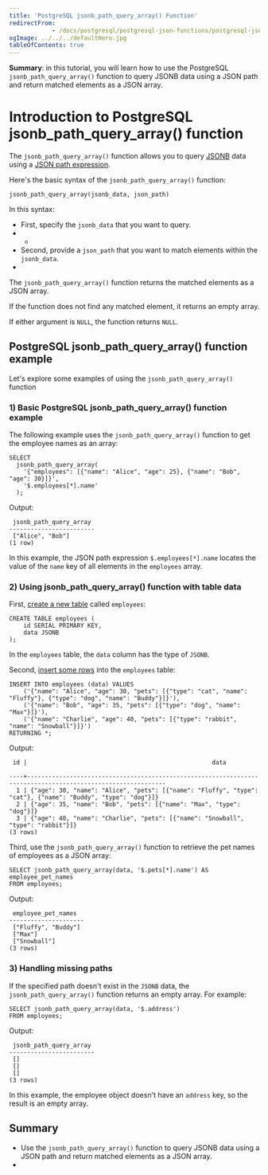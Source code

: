 ```yaml
---
title: 'PostgreSQL jsonb_path_query_array() Function'
redirectFrom: 
            - /docs/postgresql/postgresql-json-functions/postgresql-jsonb_path_query_array/
ogImage: ../../../defaultHero.jpg
tableOfContents: true
---
```


**Summary**: in this tutorial, you will learn how to use the PostgreSQL `jsonb_path_query_array()` function to query JSONB data using a JSON path and return matched elements as a JSON array.



# Introduction to PostgreSQL jsonb_path_query_array() function



The `jsonb_path_query_array()` function allows you to query [JSONB](/docs/postgresql/postgresql-json/) data using a [JSON path expression](https://www.postgresqltutorial.com/postgresql-json-functions/postgresql-json-path).



Here's the basic syntax of the `jsonb_path_query_array()` function:



```
jsonb_path_query_array(jsonb_data, json_path)
```



In this syntax:



- First, specify the `jsonb_data` that you want to query.
- -
- Second, provide a `json_path` that you want to match elements within the `jsonb_data`.
- 


The `jsonb_path_query_array()` function returns the matched elements as a JSON array.



If the function does not find any matched element, it returns an empty array.



If either argument is `NULL`, the function returns `NULL`.



## PostgreSQL jsonb_path_query_array() function example



Let's explore some examples of using the `jsonb_path_query_array()` function



### 1) Basic PostgreSQL jsonb_path_query_array() function example



The following example uses the `jsonb_path_query_array()` function to get the employee names as an array:



```
SELECT
  jsonb_path_query_array(
    '{"employees": [{"name": "Alice", "age": 25}, {"name": "Bob", "age": 30}]}',
    '$.employees[*].name'
  );
```



Output:



```
 jsonb_path_query_array
------------------------
 ["Alice", "Bob"]
(1 row)
```



In this example, the JSON path expression `$.employees[*].name` locates the value of the `name` key of all elements in the `employees` array.



### 2) Using jsonb_path_query_array() function with table data



First, [create a new table](/docs/postgresql/postgresql-create-table) called `employees`:



```
CREATE TABLE employees (
    id SERIAL PRIMARY KEY,
    data JSONB
);
```



In the `employees` table, the `data` column has the type of `JSONB`.



Second, [insert some rows](/docs/postgresql/postgresql-insert-multiple-rows) into the `employees` table:



```
INSERT INTO employees (data) VALUES
    ('{"name": "Alice", "age": 30, "pets": [{"type": "cat", "name": "Fluffy"}, {"type": "dog", "name": "Buddy"}]}'),
    ('{"name": "Bob", "age": 35, "pets": [{"type": "dog", "name": "Max"}]}'),
    ('{"name": "Charlie", "age": 40, "pets": [{"type": "rabbit", "name": "Snowball"}]}')
RETURNING *;
```



Output:



```
 id |                                                    data

----+-------------------------------------------------------------------------------------------------------------
  1 | {"age": 30, "name": "Alice", "pets": [{"name": "Fluffy", "type": "cat"}, {"name": "Buddy", "type": "dog"}]}
  2 | {"age": 35, "name": "Bob", "pets": [{"name": "Max", "type": "dog"}]}
  3 | {"age": 40, "name": "Charlie", "pets": [{"name": "Snowball", "type": "rabbit"}]}
(3 rows)
```



Third, use the `jsonb_path_query_array()` function to retrieve the pet names of employees as a JSON array:



```
SELECT jsonb_path_query_array(data, '$.pets[*].name') AS employee_pet_names
FROM employees;
```



Output:



```
 employee_pet_names
---------------------
 ["Fluffy", "Buddy"]
 ["Max"]
 ["Snowball"]
(3 rows)
```



### 3) Handling missing paths



If the specified path doesn't exist in the `JSONB` data, the `jsonb_path_query_array()` function returns an empty array. For example:



```
SELECT jsonb_path_query_array(data, '$.address')
FROM employees;
```



Output:



```
 jsonb_path_query_array
------------------------
 []
 []
 []
(3 rows)
```



In this example, the employee object doesn't have an `address` key, so the result is an empty array.



## Summary



- Use the `jsonb_path_query_array()` function to query JSONB data using a JSON path and return matched elements as a JSON array.
- 

